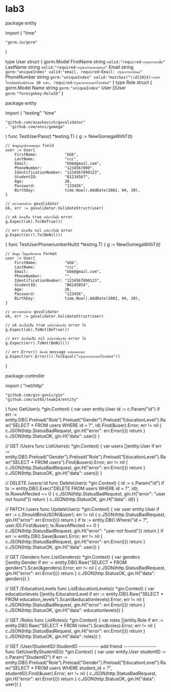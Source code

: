 # lab3
package entity

import (
	"time"

	"gorm.io/gorm"
)

type User struct {
	gorm.Model
	FirstName            string `valid:"required~กรุณากรอกชื่อ"`
	LastName             string `valid:"required~กรุณากรอกนามสกุล"`
	Email                string `gorm:"uniqueIndex" valid:"email, required~Email: กรุณากรอกอีเมล"`
	PhoneNumber          string `gorm:"uniqueIndex" valid:"matches(^\\d{10}$)~เบอร์โทรศัพท์ต้องมีตัวเลข 10 หลัก, required~กรุณากรอกเบอร์โทรศัพท์"`
}
type Role struct {
	gorm.Model
	Name string `gorm:"uniqueIndex"`
	User []User `gorm:"foreignkey:RoleID"`
}



package entity

import (
	"testing"
	"time"

	"github.com/asaskevich/govalidator"
	. "github.com/onsi/gomega"
)
func TestUserPass(t *testing.T) {
	g := NewGomegaWithT(t)

	// ข้อมูลถูกต้องหมดทุก field
	user := User{
		FirstName:            "bbb",
		LastName:             "ccc",
		Email:                "bbb@gmail.com",
		PhoneNumber:          "1234567890",
		IdentificationNumber: "1234567890123",
		StudentID:            "B1234567",
		Age:                  20,
		Password:             "123456",
		BirthDay:             time.Now().AddDate(2002, 04, 20),
	}

	// ตรวจสอบด้วย govalidator
	ok, err := govalidator.ValidateStruct(user)

	// ok ต้องเป็น true แปลว่าไม่มี error
	g.Expect(ok).To(BeTrue())

	// err ต้องเป็น nil แปลว่าไม่มี error
	g.Expect(err).To(BeNil())
}
func TestUserPhonenumberNull(t *testing.T) {
	g := NewGomegaWithT(t)

	// ข้อมูล ไม่ถูกต้องตาม Format
	user := User{
		FirstName:            "bbb",
		LastName:             "ccc",
		Email:                "bbb@gmail.com",
		PhoneNumber:          "",
		IdentificationNumber: "1234567890123",
		StudentID:            "B6245854",
		Age:                  20,
		Password:             "123456",
		BirthDay:             time.Now().AddDate(2002, 04, 20),
	}

	// ตรวจสอบด้วย govalidator
	ok, err := govalidator.ValidateStruct(user)

	// ok ต้องไม่เป็น true แปลว่าต้องจับ error ได้
	g.Expect(ok).ToNot(BeTrue())

	// err ต้องไม่เป็น nil แปลว่าต้องจับ error ได้
	g.Expect(err).ToNot(BeNil())

	// err.Error() ต้องมี message แสดงออกมา
	g.Expect(err.Error()).To(Equal("กรุณากรอกเบอร์โทรศัพท์"))
}



package controller

import (
	"net/http"

	"github.com/gin-gonic/gin"
	"github.com/sut65/team14/entity"
)
func GetUser(c *gin.Context) {
	var user entity.User
	id := c.Param("id")
	if err := entity.DB().Preload("Role").Preload("Gender").Preload("EducationLevel").Raw("SELECT * FROM users WHERE id = ?", id).Find(&user).Error; err != nil {
		c.JSON(http.StatusBadRequest, gin.H{"error": err.Error()})
		return
	}
	c.JSON(http.StatusOK, gin.H{"data": user})
}

// GET /Users
func ListUsers(c *gin.Context) {
	var users []entity.User
	if err := entity.DB().Preload("Gender").Preload("Role").Preload("EducationLevel").Raw("SELECT * FROM users").Find(&users).Error; err != nil {
		c.JSON(http.StatusBadRequest, gin.H{"error": err.Error()})
		return
	}
	c.JSON(http.StatusOK, gin.H{"data": users})
}

// DELETE /users/:id
func DeleteUser(c *gin.Context) {
	id := c.Param("id")
	if tx := entity.DB().Exec("DELETE FROM users WHERE id = ?", id); tx.RowsAffected == 0 {
		c.JSON(http.StatusBadRequest, gin.H{"error": "user not found"})
		return
	}
	c.JSON(http.StatusOK, gin.H{"data": id})
}

// PATCH /users
func UpdateUser(c *gin.Context) {
	var user entity.User
	if err := c.ShouldBindJSON(&user); err != nil {
		c.JSON(http.StatusBadRequest, gin.H{"error": err.Error()})
		return
	}
	if tx := entity.DB().Where("id = ?", user.ID).First(&user); tx.RowsAffected == 0 {
		c.JSON(http.StatusBadRequest, gin.H{"error": "user not found"})
		return
	}
	if err := entity.DB().Save(&user).Error; err != nil {
		c.JSON(http.StatusBadRequest, gin.H{"error": err.Error()})
		return
	}
	c.JSON(http.StatusOK, gin.H{"data": user})
}

// GET /Genders
func ListGenders(c *gin.Context) {
	var genders []entity.Gender
	if err := entity.DB().Raw("SELECT * FROM genders").Scan(&genders).Error; err != nil {
		c.JSON(http.StatusBadRequest, gin.H{"error": err.Error()})
		return
	}
	c.JSON(http.StatusOK, gin.H{"data": genders})
}

// GET /EducationLevels
func ListEducationLevels(c *gin.Context) {
	var educationlevels []entity.EducationLevel
	if err := entity.DB().Raw("SELECT * FROM education_levels").Scan(&educationlevels).Error; err != nil {
		c.JSON(http.StatusBadRequest, gin.H{"error": err.Error()})
		return
	}
	c.JSON(http.StatusOK, gin.H{"data": educationlevels})
}

// GET /Roles
func ListRoles(c *gin.Context) {
	var roles []entity.Role
	if err := entity.DB().Raw("SELECT * FROM roles").Scan(&roles).Error; err != nil {
		c.JSON(http.StatusBadRequest, gin.H{"error": err.Error()})
		return
	}
	c.JSON(http.StatusOK, gin.H{"data": roles})
}

// GET /User/StudentID/:StudentID ---------- add friend ----------------
func GetUserByStudentID(c *gin.Context) {
	var user entity.User
	studentID := c.Param("StudentID")
	if err := entity.DB().Preload("Role").Preload("Gender").Preload("EducationLevel").Raw("SELECT * FROM users WHERE student_id = ?", studentID).Find(&user).Error; err != nil {
		c.JSON(http.StatusBadRequest, gin.H{"error": err.Error()})
		return
	}
	c.JSON(http.StatusOK, gin.H{"data": user})
}
